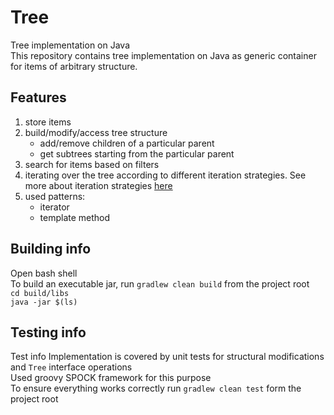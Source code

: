 # Tree
Tree implementation on Java<br/>
This repository contains tree implementation on Java as generic container for items of arbitrary structure.

## Features
1. store items 
2. build/modify/access tree structure 
    -	add/remove children of a particular parent
    -	get subtrees starting from the particular parent
3. search for items based on filters
4. iterating over the tree according to different iteration strategies. See more about iteration strategies 
<a href="https://en.wikipedia.org/wiki/Tree_traversal">here</a>
5. used patterns:
    - iterator
    - template method

## Building info
Open bash shell <br/>
To build an executable jar, run `gradlew clean build` from the project root<br/>
`cd build/libs`<br/>
`java -jar $(ls)`

## Testing info
Test info
Implementation is covered by unit tests for structural modifications 
and `Tree` interface operations<br/>
Used groovy SPOCK framework for this purpose<br/>
To ensure everything works correctly run `gradlew clean test` form the project root

